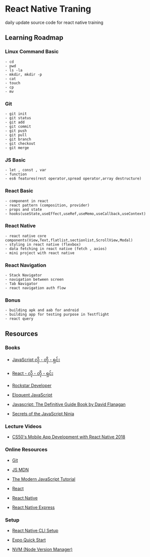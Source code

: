 # React Native Traning

daily update source code for react native training

## Learning Roadmap

### Linux Command Basic

    - cd
    - pwd
    - ls -la
    - mkdir, mkdir -p
    - cat
    - touch
    - cp
    - mv

### Git

    - git init
    - git status
    - git add
    - git commit
    - git push
    - git pull
    - git branch
    - git checkout
    - git merge

### JS Basic

    - let , const , var
    - function
    - es6 features(rest operator,spread operator,array destructure)

### React Basic

    - component in react
    - react pattern (composition, provider)
    - props and state
    - hooks(useState,useEffect,useRef,useMemo,useCallback,useContext)

### React Native

    - react native core components(View,Text,flatlist,sectionlist,ScrollView,Modal)
    - styling in react native (flexbox)
    - data fetching in react native (fetch , axios)
    - mini project with react native

### React Navigation

    - Stack Navigator
    - navigation between screen
    - Tab Navigator
    - react navigation auth flow

### Bonus

    - building apk and aab for android
    - building app for testing purpose in Testflight
    - react query

## Resources

### Books

- [JavaScript လို - တို - ရှင်း](https://eimaung.com/jsbook/)

- [React - လို - တို - ရှင်း](https://eimaung.com/react/)

- [Rockstar Developer](https://eimaung.com/rockstar-developer/)

- [Eloquent JavaScript](https://eloquentjavascript.net/)

- [Javascript: The Definitive Guide Book by David Flanagan](https://www.oreilly.com/library/view/javascript-the-definitive/9781449393854/)

- [Secrets of the JavaScript Ninja](https://www.manning.com/books/secrets-of-the-javascript-ninja-second-edition)

### Lecture Videos

- [CS50's Mobile App Development with React Native 2018](https://youtube.com/playlist?list=PLhQjrBD2T382gdfveyad09Ierl_3Jh_wR&si=4rOlZpy1Y2uWgFU_)

### Online Resources

- [Git](https://www.youtube.com/watch?v=NcoBAfJ6l2Q&t=9s)

- [JS MDN](https://developer.mozilla.org/en-US/docs/Learn/JavaScript)

- [The Modern JavaScript Tutorial](https://javascript.info/)

- [React](https://react.dev/)

- [React Native](https://reactnative.dev/)

- [React Native Express](https://www.reactnative.express/)

### Setup

- [React Native CLI Setup](https://reactnative.dev/docs/0.70/environment-setup)

- [Expo Quick Start](https://reactnative.dev/docs/0.70/environment-setup?guide=quickstart)

- [NVM (Node Version Manager)](https://github.com/nvm-sh/nvm)
